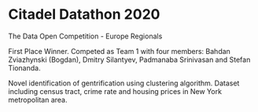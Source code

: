 # Citadel Datathon 2020

The Data Open Competition - Europe Regionals

First Place Winner. Competed as Team 1 with four members: Bahdan Zviazhynski (Bogdan), Dmitry Silantyev, Padmanaba Srinivasan and Stefan Tionanda.

Novel identification of gentrification using clustering algorithm. Dataset including census tract, crime rate and housing prices in New York metropolitan area.

